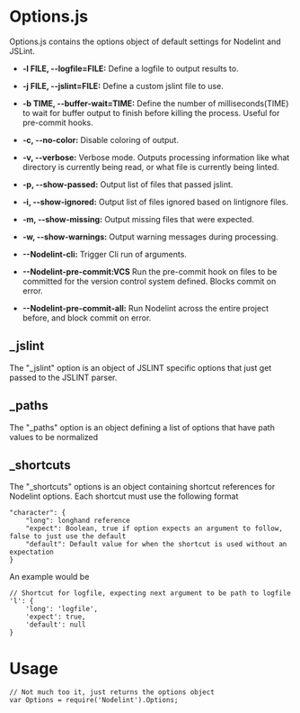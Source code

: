 Options.js
==========

Options.js contains the options object of default settings for Nodelint and JSLint.  
  
  

 - **-l FILE, --logfile=FILE:** Define a logfile to output results to.

 - **-j FILE, --jslint=FILE:** Define a custom jslint file to use.

 - **-b TIME, --buffer-wait=TIME:** Define the number of milliseconds(TIME) to wait for buffer output to finish before killing the process. Useful for pre-commit hooks.

 - **-c, --no-color:** Disable coloring of output.

 - **-v, --verbose:** Verbose mode. Outputs processing information like what directory is currently being read, or what file is currently being linted.

 - **-p, --show-passed:** Output list of files that passed jslint.

 - **-i, --show-ignored:** Output list of files ignored based on lintignore files.

 - **-m, --show-missing:** Output missing files that were expected.

 - **-w, --show-warnings:** Output warning messages during processing.

 - **--Nodelint-cli:** Trigger Cli run of arguments.

 - **--Nodelint-pre-commit:VCS** Run the pre-commit hook on files to be committed for the version control system defined. Blocks commit on error.

 - **--Nodelint-pre-commit-all:** Run Nodelint across the entire project before, and block commit on error.



_jslint
------

The "_jslint" option is an object of JSLINT specific options that just get passed to the JSLINT parser.



_paths
------

The "_paths" option is an object defining a list of options that have path values to be normalized


_shortcuts
----------

The "_shortcuts" options is an object containing shortcut references for Nodelint options. Each shortcut must use the following format

	"character": {
		"long": longhand reference
		"expect": Boolean, true if option expects an argument to follow, false to just use the default
		"default": Default value for when the shortcut is used without an expectation
	}

An example would be

	// Shortcut for logfile, expecting next argument to be path to logfile
	'l': {
		'long': 'logfile',
		'expect': true,
		'default': null
	}



Usage
=====

	// Not much too it, just returns the options object
	var Options = require('Nodelint').Options;
